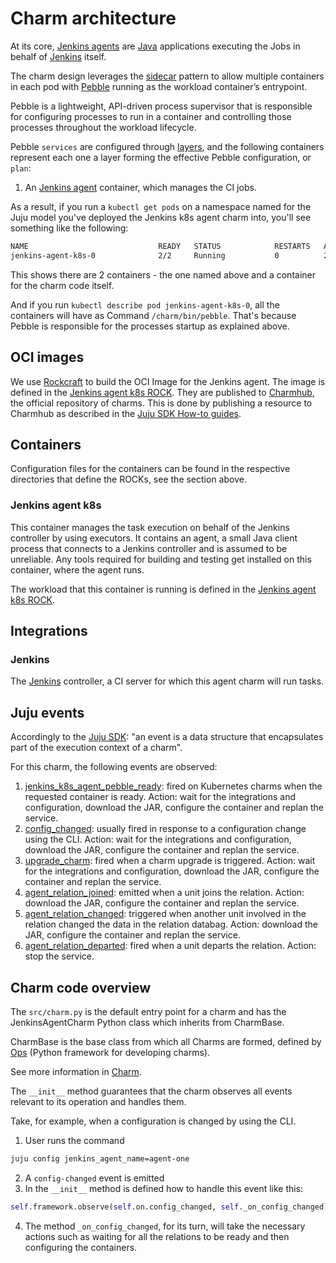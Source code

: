 # Charm architecture

At its core, [Jenkins agents](https://www.jenkins.io/doc/book/managing/nodes/#components-of-distributed-builds) are [Java](https://www.java.com/en/) applications executing the Jobs in behalf of [Jenkins](https://www.jenkins.io/) itself.

The charm design leverages the [sidecar](https://kubernetes.io/blog/2015/06/the-distributed-system-toolkit-patterns/#example-1-sidecar-containers) pattern to allow multiple containers in each pod with [Pebble](https://juju.is/docs/sdk/pebble) running as the workload container’s entrypoint.

Pebble is a lightweight, API-driven process supervisor that is responsible for configuring processes to run in a container and controlling those processes throughout the workload lifecycle.

Pebble `services` are configured through [layers](https://github.com/canonical/pebble#layer-specification), and the following containers represent each one a layer forming the effective Pebble configuration, or `plan`:

1. An [Jenkins agent](https://www.jenkins.io/doc/book/managing/nodes/#components-of-distributed-builds) container, which manages the CI jobs.


As a result, if you run a `kubectl get pods` on a namespace named for the Juju model you've deployed the Jenkins k8s agent charm into, you'll see something like the following:

```bash
NAME                             READY   STATUS            RESTARTS   AGE
jenkins-agent-k8s-0              2/2     Running           0          2m2s
```

This shows there are 2 containers - the one named above and a container for the charm code itself.

And if you run `kubectl describe pod jenkins-agent-k8s-0`, all the containers will have as Command ```/charm/bin/pebble```. That's because Pebble is responsible for the processes startup as explained above.

## OCI images

We use [Rockcraft](https://canonical-rockcraft.readthedocs-hosted.com/en/latest/) to build the OCI Image for the Jenkins agent. 
The image is defined in the [Jenkins agent k8s ROCK](https://github.com/canonical/jenkins-agent-k8s-operator/blob/main/jenkins_agent_k8s_rock/).
They are published to [Charmhub](https://charmhub.io/), the official repository of charms.
This is done by publishing a resource to Charmhub as described in the [Juju SDK How-to guides](https://juju.is/docs/sdk/publishing).

## Containers

Configuration files for the containers can be found in the respective directories that define the ROCKs, see the section above.

### Jenkins agent k8s

This container manages the task execution on behalf of the Jenkins controller by using executors. It contains an agent, a small  Java client process that connects to a Jenkins controller and is assumed to be unreliable. Any tools required for building and testing get installed on this container, where the agent runs.

The workload that this container is running is defined in the [Jenkins agent k8s ROCK](https://github.com/canonical/jenkins-agent-k8s-operator/blob/main/jenkins_agent_k8s_rock/).

## Integrations

### Jenkins

The [Jenkins](https://charmhub.io/jenkins-k8s) controller, a CI server for which this agent charm will run tasks.

## Juju events

Accordingly to the [Juju SDK](https://juju.is/docs/sdk/event): "an event is a data structure that encapsulates part of the execution context of a charm".

For this charm, the following events are observed:

1. [jenkins_k8s_agent_pebble_ready](https://juju.is/docs/sdk/container-name-pebble-ready-event): fired on Kubernetes charms when the requested container is ready.
Action: wait for the integrations and configuration, download the JAR, configure the container and replan the service.
2. [config_changed](https://juju.is/docs/sdk/config-changed-event): usually fired in response to a configuration change using the CLI.
Action: wait for the integrations and configuration, download the JAR, configure the container and replan the service.
3. [upgrade_charm](https://juju.is/docs/sdk/upgrade-charm-event): fired when a charm upgrade is triggered.
Action: wait for the integrations and configuration, download the JAR, configure the container and replan the service.
4. [agent_relation_joined](https://juju.is/docs/sdk/relation-name-relation-joined-event): emitted when a unit joins the relation.
Action: download the JAR, configure the container and replan the service.
5. [agent_relation_changed](https://juju.is/docs/sdk/relation-name-relation-changed-event): triggered when another unit involved in the relation changed the data in the relation databag.
Action: download the JAR, configure the container and replan the service.
6. [agent_relation_departed](https://juju.is/docs/sdk/relation-name-relation-departed-event): fired when a unit departs the relation.
Action: stop the service.

## Charm code overview

The `src/charm.py` is the default entry point for a charm and has the JenkinsAgentCharm Python class which inherits from CharmBase.

CharmBase is the base class from which all Charms are formed, defined by [Ops](https://juju.is/docs/sdk/ops) (Python framework for developing charms).

See more information in [Charm](https://juju.is/docs/sdk/constructs#heading--charm).

The `__init__` method guarantees that the charm observes all events relevant to its operation and handles them.

Take, for example, when a configuration is changed by using the CLI.

1. User runs the command
```bash
juju config jenkins_agent_name=agent-one
```
2. A `config-changed` event is emitted
3. In the `__init__` method is defined how to handle this event like this:
```python
self.framework.observe(self.on.config_changed, self._on_config_changed)
```
4. The method `_on_config_changed`, for its turn,  will take the necessary actions such as waiting for all the relations to be ready and then configuring the containers.